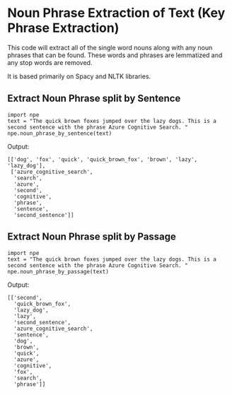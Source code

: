 # Noun Phrase Extraction of Text (Key Phrase Extraction)

This code will extract all of the single word nouns along with any noun phrases that can be found. 
These words and phrases are lemmatized and any stop words are removed.

It is based primarily on Spacy and NLTK libraries.

## Extract Noun Phrase split by Sentence
```
import npe
text = "The quick brown foxes jumped over the lazy dogs. This is a second sentence with the phrase Azure Cognitive Search. "
npe.noun_phrase_by_sentence(text)
```

Output:

```
[['dog', 'fox', 'quick', 'quick_brown_fox', 'brown', 'lazy', 'lazy_dog'],
 ['azure_cognitive_search',
  'search',
  'azure',
  'second',
  'cognitive',
  'phrase',
  'sentence',
  'second_sentence']]
```

## Extract Noun Phrase split by Passage
```
import npe
text = "The quick brown foxes jumped over the lazy dogs. This is a second sentence with the phrase Azure Cognitive Search. "
npe.noun_phrase_by_passage(text)
```

Output:

```
[['second',
  'quick_brown_fox',
  'lazy_dog',
  'lazy',
  'second_sentence',
  'azure_cognitive_search',
  'sentence',
  'dog',
  'brown',
  'quick',
  'azure',
  'cognitive',
  'fox',
  'search',
  'phrase']]
```

